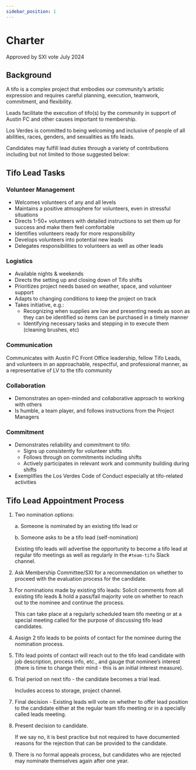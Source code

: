 ```yaml
---
sidebar_position: 1
---
```


# Charter

Approved by SXI vote July 2024

## Background

A tifo is a complex project that embodies our community’s artistic expression and requires careful planning, execution, teamwork, commitment, and flexibility.

Leads facilitate the execution of tifo(s) by the community in support of Austin FC and other causes important to membership.

Los Verdes is committed to being welcoming and inclusive of people of all abilities, races, genders, and sexualities as tifo leads.

Candidates may fulfill lead duties through a variety of contributions including but not limited to those suggested below:

## Tifo Lead Tasks

### Volunteer Management

- Welcomes volunteers of any and all levels
- Maintains a positive atmosphere for volunteers, even in stressful situations
- Directs 1-50+ volunteers with detailed instructions to set them up for success and make them feel comfortable
- Identifies volunteers ready for more responsibility
- Develops volunteers into potential new leads
- Delegates responsibilities to volunteers as well as other leads

### Logistics

- Available nights & weekends
- Directs the setting up and closing down of Tifo shifts
- Prioritizes project needs based on weather, space, and volunteer support
- Adapts to changing conditions to keep the project on track
- Takes initiative, e.g.:
  - Recognizing when supplies are low and presenting needs as soon as they can be identified so items can be purchased in a timely manner
  - Identifying necessary tasks and stepping in to execute them (cleaning brushes, etc)

### Communication

Communicates with Austin FC Front Office leadership, fellow Tifo Leads, and volunteers in an approachable, respectful, and professional manner, as a representative of LV to the tifo community

### Collaboration

- Demonstrates an open-minded and collaborative approach to working with others
- Is humble, a team player, and follows instructions from the Project Managers 

### Commitment

- Demonstrates reliability and commitment to tifo: 
  - Signs up consistently for volunteer shifts
  - Follows through on commitments including shifts
  - Actively participates in relevant work and community building during shifts
- Exemplifies the Los Verdes Code of Conduct especially at tifo-related activities

## Tifo Lead Appointment Process

1. Two nomination options:

    a. Someone is nominated by an existing tifo lead or

    b. Someone asks to be a tifo lead (self-nomination)

    Existing tifo leads will advertise the opportunity to become a tifo lead at regular tifo meetings as well as regularly in the `#team-tifo` Slack channel.

2. Ask Membership Committee/SXI for a recommendation on whether to proceed with the evaluation process for the candidate.
3. For nominations made by existing tifo leads: Solicit comments from all existing tifo leads & hold a pass/fail majority vote on whether to reach out to the nominee and continue the process. 

    This can take place at a regularly scheduled team tifo meeting or at a special meeting called for the purpose of discussing tifo lead candidates.

4. Assign 2 tifo leads to be points of contact for the nominee during the nomination process.
5. Tifo lead points of contact will reach out to the tifo lead candidate with job description, process info, etc., and gauge that nominee’s interest (there is time to change their mind - this is an initial interest measure).
6. Trial period on next tifo - the candidate becomes a trial lead.

    Includes access to storage, project channel.

7. Final decision - Existing leads will vote on whether to offer lead position to the candidate either at the regular team tifo meeting or in a specially called leads meeting.
8. Present decision to candidate.

    If we say no, it is best practice but not required to have documented reasons for the rejection that can be provided to the candidate.

9. There is no formal appeals process, but candidates who are rejected may nominate themselves again after one year.